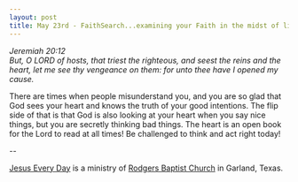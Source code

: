 ```yaml
---
layout: post
title: May 23rd - FaithSearch...examining your Faith in the midst of life's
---
```


_Jeremiah 20:12  
But, O LORD of hosts, that triest the righteous, and seest the reins
and the heart, let me see thy vengeance on them: for unto thee have I
opened my cause._

There are times when people misunderstand you, and you are so glad
that God sees your heart and knows the truth of your good intentions.
The flip side of that is that God is also looking at your heart when
you say nice things, but you are secretly thinking bad things. The
heart is an open book for the Lord to read at all times! Be
challenged to think and act right today!

 --

<a href=http://jesuseveryday.net>Jesus Every Day</a> is a ministry of <a href=http://rodgersbaptist.net>Rodgers Baptist Church</a> in Garland, Texas.
